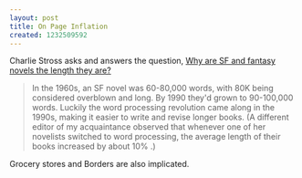 ```yaml
---
layout: post
title: On Page Inflation
created: 1232509592
---
```

Charlie Stross asks and answers the question, [Why are SF and fantasy novels the length they are?](http://www.antipope.org/charlie/blog-static/2008/12/why_are_sf_and_fantasy_novels.html)

> In the 1960s, an SF novel was 60-80,000 words, with 80K being considered overblown and long. By 1990 they'd grown to 90-100,000 words. <!--break--> Luckily the word processing revolution came along in the 1990s, making it easier to write and revise longer books. (A different editor of my acquaintance observed that whenever one of her novelists switched to word processing, the average length of their books increased by about 10% .)

Grocery stores and Borders are also implicated.
